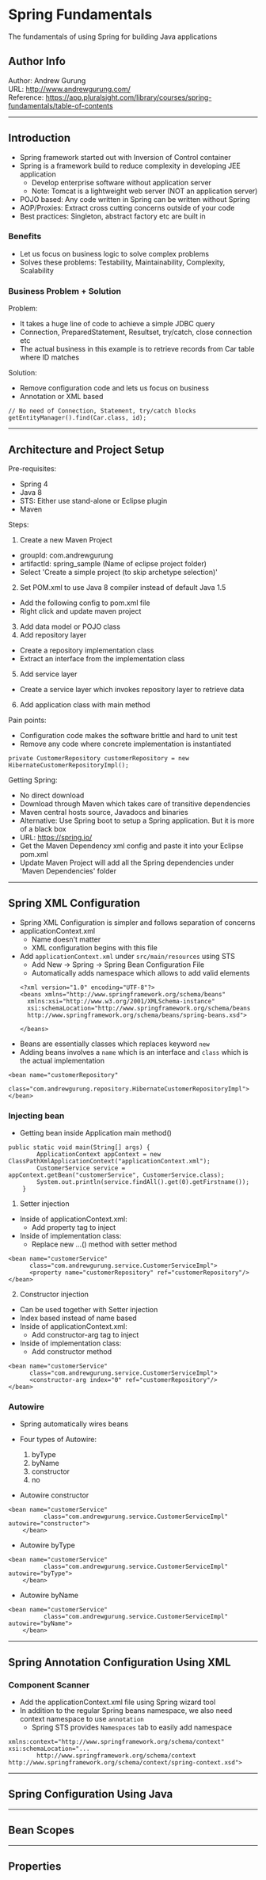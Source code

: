 # Spring Fundamentals
The fundamentals of using Spring for building Java applications

Author Info
-----------
Author: Andrew Gurung <br>
URL: http://www.andrewgurung.com/ <br>
Reference: https://app.pluralsight.com/library/courses/spring-fundamentals/table-of-contents

-----------

## Introduction
- Spring framework started out with Inversion of Control container
- Spring is a framework build to reduce complexity in developing JEE application
  - Develop enterprise software without application server
  - Note: Tomcat is a lightweight web server (NOT an application server)
- POJO based: Any code written in Spring can be written without Spring
- AOP/Proxies: Extract cross cutting concerns outside of your code
- Best practices: Singleton, abstract factory etc are built in

### Benefits
- Let us focus on business logic to solve complex problems
- Solves these problems: Testability, Maintainability, Complexity, Scalability

### Business Problem + Solution
Problem:
- It takes a huge line of code to achieve a simple JDBC query
 - Connection, PreparedStatement, Resultset, try/catch, close connection etc
 - The actual business in this example is to retrieve records from Car table where ID matches

Solution:
- Remove configuration code and lets us focus on business
- Annotation or XML based
```
// No need of Connection, Statement, try/catch blocks
getEntityManager().find(Car.class, id);
```
-----------

## Architecture and Project Setup
Pre-requisites:
- Spring 4
- Java 8
- STS: Either use stand-alone or Eclipse plugin
- Maven

Steps:
1. Create a new Maven Project
  - groupId: com.andrewgurung
  - artifactId: spring_sample (Name of eclipse project folder)
  - Select 'Create a simple project (to skip archetype selection)'
2. Set POM.xml to use Java 8 compiler instead of default Java 1.5
  - Add the following config to pom.xml file
  - Right click and update maven project
3. Add data model or POJO class
4. Add repository layer
  - Create a repository implementation class
  - Extract an interface from the implementation class
5. Add service layer
  - Create a service layer which invokes repository layer to retrieve data
6. Add application class with main method

Pain points:
- Configuration code makes the software brittle and hard to unit test
- Remove any code where concrete implementation is instantiated
```
private CustomerRepository customerRepository = new HibernateCustomerRepositoryImpl();
```

Getting Spring:
- No direct download
- Download through Maven which takes care of transitive dependencies
- Maven central hosts source, Javadocs and binaries
- Alternative: Use Spring boot to setup a Spring application. But it is more of a black box
- URL: https://spring.io/
- Get the Maven Dependency xml config and paste it into your Eclipse pom.xml
- Update Maven Project will add all the Spring dependencies under 'Maven Dependencies' folder
-----------

## Spring XML Configuration
- Spring XML Configuration is simpler and follows separation of concerns
- applicationContext.xml
  - Name doesn't matter
  - XML configuration begins with this file
- Add `applicationContext.xml` under `src/main/resources` using STS
  - Add New -> Spring -> Spring Bean Configuration File
  - Automatically adds namespace which allows to add valid elements
  ```
  <?xml version="1.0" encoding="UTF-8"?>
  <beans xmlns="http://www.springframework.org/schema/beans"
  	xmlns:xsi="http://www.w3.org/2001/XMLSchema-instance"
  	xsi:schemaLocation="http://www.springframework.org/schema/beans
  	http://www.springframework.org/schema/beans/spring-beans.xsd">

  </beans>
  ```
- Beans are essentially classes which replaces keyword `new`
- Adding beans involves a `name` which is an interface and `class` which is the actual implementation
```
<bean name="customerRepository"
		  class="com.andrewgurung.repository.HibernateCustomerRepositoryImpl"></bean>
```

### Injecting bean
- Getting bean inside Application main method()
```
public static void main(String[] args) {
		ApplicationContext appContext = new ClassPathXmlApplicationContext("applicationContext.xml");
		CustomerService service = appContext.getBean("customerService", CustomerService.class);
		System.out.println(service.findAll().get(0).getFirstname());
	}
```

1. Setter injection
- Inside of applicationContext.xml:
  - Add property tag to inject
- Inside of implementation class:
  - Replace new ...() method with setter method
```
<bean name="customerService"
      class="com.andrewgurung.service.CustomerServiceImpl">
      <property name="customerRepository" ref="customerRepository"/>
</bean>
```


2. Constructor injection
- Can be used together with Setter injection
- Index based instead of name based
- Inside of applicationContext.xml:
  - Add constructor-arg tag to inject
- Inside of implementation class:
  - Add constructor method
```
<bean name="customerService"
      class="com.andrewgurung.service.CustomerServiceImpl">
      <constructor-arg index="0" ref="customerRepository"/>
</bean>
```

### Autowire
- Spring automatically wires beans
- Four types of Autowire:
  1. byType
  2. byName
  3. constructor
  4. no

- Autowire constructor
```
<bean name="customerService"
	      class="com.andrewgurung.service.CustomerServiceImpl" autowire="constructor">
	</bean>
```

- Autowire byType
```
<bean name="customerService"
	      class="com.andrewgurung.service.CustomerServiceImpl" autowire="byType">
	</bean>
```

- Autowire byName
```
<bean name="customerService"
	      class="com.andrewgurung.service.CustomerServiceImpl" autowire="byName">
	</bean>
```
-----------

## Spring Annotation Configuration Using XML

### Component Scanner
- Add the applicationContext.xml file using Spring wizard tool
- In addition to the regular Spring beans namespace, we also need context namespace to use `annotation`
  - Spring STS provides `Namespaces` tab to easily add namespace
```
xmlns:context="http://www.springframework.org/schema/context"
xsi:schemaLocation="...
		http://www.springframework.org/schema/context http://www.springframework.org/schema/context/spring-context.xsd">
```

-----------

## Spring Configuration Using Java

-----------

## Bean Scopes

-----------

## Properties
